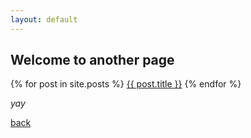 ```yaml
---
layout: default
---
```


## Welcome to another page


{% for post in site.posts %}
<a href="{{ post.url }}">{{ post.title }}</a>
{% endfor %}

_yay_

[back](./)
